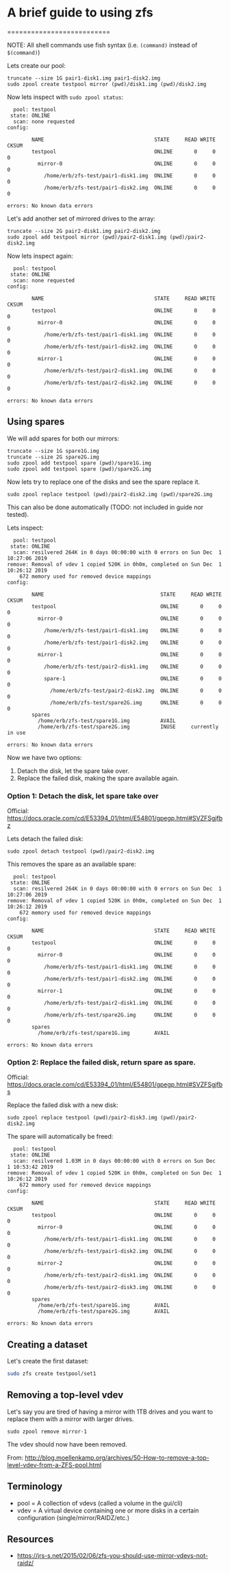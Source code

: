 # A brief guide to using zfs
==========================

NOTE: All shell commands use fish syntax (i.e. `(command)` instead of `$(command)`)

Lets create our pool:

```fish
truncate --size 1G pair1-disk1.img pair1-disk2.img
sudo zpool create testpool mirror (pwd)/disk1.img (pwd)/disk2.img
```

Now lets inspect with `sudo zpool status`:

```
  pool: testpool
 state: ONLINE
  scan: none requested
config:

        NAME                                    STATE     READ WRITE CKSUM
        testpool                                ONLINE       0     0     0
          mirror-0                              ONLINE       0     0     0
            /home/erb/zfs-test/pair1-disk1.img  ONLINE       0     0     0
            /home/erb/zfs-test/pair1-disk2.img  ONLINE       0     0     0

errors: No known data errors
```



Let's add another set of mirrored drives to the array:

```fish
truncate --size 2G pair2-disk1.img pair2-disk2.img
sudo zpool add testpool mirror (pwd)/pair2-disk1.img (pwd)/pair2-disk2.img
```

Now lets inspect again:

```
  pool: testpool
 state: ONLINE
  scan: none requested
config:

        NAME                                    STATE     READ WRITE CKSUM
        testpool                                ONLINE       0     0     0
          mirror-0                              ONLINE       0     0     0
            /home/erb/zfs-test/pair1-disk1.img  ONLINE       0     0     0
            /home/erb/zfs-test/pair1-disk2.img  ONLINE       0     0     0
          mirror-1                              ONLINE       0     0     0
            /home/erb/zfs-test/pair2-disk1.img  ONLINE       0     0     0
            /home/erb/zfs-test/pair2-disk2.img  ONLINE       0     0     0

errors: No known data errors
```

## Using spares

We will add spares for both our mirrors:

```fish
truncate --size 1G spare1G.img
truncate --size 2G spare2G.img
sudo zpool add testpool spare (pwd)/spare1G.img
sudo zpool add testpool spare (pwd)/spare2G.img
```

Now lets try to replace one of the disks and see the spare replace it.

```fish
sudo zpool replace testpool (pwd)/pair2-disk2.img (pwd)/spare2G.img
```

This can also be done automatically (TODO: not included in guide nor tested).

Lets inspect:

```
  pool: testpool
 state: ONLINE
  scan: resilvered 264K in 0 days 00:00:00 with 0 errors on Sun Dec  1 10:27:06 2019
remove: Removal of vdev 1 copied 520K in 0h0m, completed on Sun Dec  1 10:26:12 2019
    672 memory used for removed device mappings
config:

        NAME                                      STATE     READ WRITE CKSUM
        testpool                                  ONLINE       0     0     0
          mirror-0                                ONLINE       0     0     0
            /home/erb/zfs-test/pair1-disk1.img    ONLINE       0     0     0
            /home/erb/zfs-test/pair1-disk2.img    ONLINE       0     0     0
          mirror-1                                ONLINE       0     0     0
            /home/erb/zfs-test/pair2-disk1.img    ONLINE       0     0     0
            spare-1                               ONLINE       0     0     0
              /home/erb/zfs-test/pair2-disk2.img  ONLINE       0     0     0
              /home/erb/zfs-test/spare2G.img      ONLINE       0     0     0
        spares
          /home/erb/zfs-test/spare1G.img          AVAIL
          /home/erb/zfs-test/spare2G.img          INUSE     currently in use

errors: No known data errors
```

Now we have two options:

 1. Detach the disk, let the spare take over.
 2. Replace the failed disk, making the spare available again.


### Option 1: Detach the disk, let spare take over

Official: https://docs.oracle.com/cd/E53394_01/html/E54801/gpegp.html#SVZFSgjfbz

Lets detach the failed disk:

```fish
sudo zpool detach testpool (pwd)/pair2-disk2.img
```

This removes the spare as an available spare:

```
  pool: testpool
 state: ONLINE
  scan: resilvered 264K in 0 days 00:00:00 with 0 errors on Sun Dec  1 10:27:06 2019
remove: Removal of vdev 1 copied 520K in 0h0m, completed on Sun Dec  1 10:26:12 2019
    672 memory used for removed device mappings
config:

        NAME                                    STATE     READ WRITE CKSUM
        testpool                                ONLINE       0     0     0
          mirror-0                              ONLINE       0     0     0
            /home/erb/zfs-test/pair1-disk1.img  ONLINE       0     0     0
            /home/erb/zfs-test/pair1-disk2.img  ONLINE       0     0     0
          mirror-1                              ONLINE       0     0     0
            /home/erb/zfs-test/pair2-disk1.img  ONLINE       0     0     0
            /home/erb/zfs-test/spare2G.img      ONLINE       0     0     0
        spares
          /home/erb/zfs-test/spare1G.img        AVAIL

errors: No known data errors
```


### Option 2: Replace the failed disk, return spare as spare.

Official: https://docs.oracle.com/cd/E53394_01/html/E54801/gpegp.html#SVZFSgjfbs

Replace the failed disk with a new disk:

```fish
sudo zpool replace testpool (pwd)/pair2-disk3.img (pwd)/pair2-disk2.img
```

The spare will automatically be freed:

```
  pool: testpool
 state: ONLINE
  scan: resilvered 1.03M in 0 days 00:00:00 with 0 errors on Sun Dec  1 10:53:42 2019
remove: Removal of vdev 1 copied 520K in 0h0m, completed on Sun Dec  1 10:26:12 2019
    672 memory used for removed device mappings
config:

        NAME                                    STATE     READ WRITE CKSUM
        testpool                                ONLINE       0     0     0
          mirror-0                              ONLINE       0     0     0
            /home/erb/zfs-test/pair1-disk1.img  ONLINE       0     0     0
            /home/erb/zfs-test/pair1-disk2.img  ONLINE       0     0     0
          mirror-2                              ONLINE       0     0     0
            /home/erb/zfs-test/pair2-disk1.img  ONLINE       0     0     0
            /home/erb/zfs-test/pair2-disk3.img  ONLINE       0     0     0
        spares
          /home/erb/zfs-test/spare1G.img        AVAIL
          /home/erb/zfs-test/spare2G.img        AVAIL

errors: No known data errors
```


## Creating a dataset


Let's create the first dataset:

```sh
sudo zfs create testpool/set1
```


## Removing a top-level vdev

Let's say you are tired of having a mirror with 1TB drives and you want to replace them with a mirror with larger drives.

```fish
sudo zpool remove mirror-1
```

The vdev should now have been removed.

From: http://blog.moellenkamp.org/archives/50-How-to-remove-a-top-level-vdev-from-a-ZFS-pool.html


## Terminology

 - pool = A collection of vdevs (called a volume in the gui/cli)
 - vdev = A virtual device containing one or more disks in a certain configuration (single/mirror/RAIDZ/etc.)


## Resources

 - https://jrs-s.net/2015/02/06/zfs-you-should-use-mirror-vdevs-not-raidz/